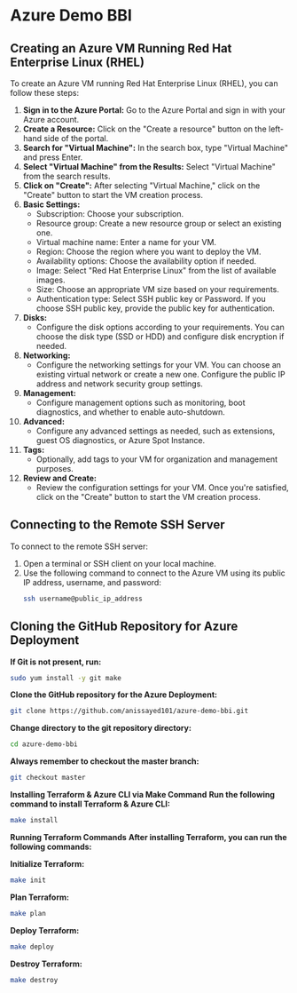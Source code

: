 # Azure Demo BBI

## Creating an Azure VM Running Red Hat Enterprise Linux (RHEL)

To create an Azure VM running Red Hat Enterprise Linux (RHEL), you can follow these steps:

1. **Sign in to the Azure Portal:** Go to the Azure Portal and sign in with your Azure account.
2. **Create a Resource:** Click on the "Create a resource" button on the left-hand side of the portal.
3. **Search for "Virtual Machine":** In the search box, type "Virtual Machine" and press Enter.
4. **Select "Virtual Machine" from the Results:** Select "Virtual Machine" from the search results.
5. **Click on "Create":** After selecting "Virtual Machine," click on the "Create" button to start the VM creation process.
6. **Basic Settings:**
   - Subscription: Choose your subscription.
   - Resource group: Create a new resource group or select an existing one.
   - Virtual machine name: Enter a name for your VM.
   - Region: Choose the region where you want to deploy the VM.
   - Availability options: Choose the availability option if needed.
   - Image: Select "Red Hat Enterprise Linux" from the list of available images.
   - Size: Choose an appropriate VM size based on your requirements.
   - Authentication type: Select SSH public key or Password. If you choose SSH public key, provide the public key for authentication.
7. **Disks:**
   - Configure the disk options according to your requirements. You can choose the disk type (SSD or HDD) and configure disk encryption if needed.
8. **Networking:**
   - Configure the networking settings for your VM. You can choose an existing virtual network or create a new one. Configure the public IP address and network security group settings.
9. **Management:**
   - Configure management options such as monitoring, boot diagnostics, and whether to enable auto-shutdown.
10. **Advanced:**
    - Configure any advanced settings as needed, such as extensions, guest OS diagnostics, or Azure Spot Instance.
11. **Tags:**
    - Optionally, add tags to your VM for organization and management purposes.
12. **Review and Create:**
    - Review the configuration settings for your VM. Once you're satisfied, click on the "Create" button to start the VM creation process.

## Connecting to the Remote SSH Server

To connect to the remote SSH server:

1. Open a terminal or SSH client on your local machine.
2. Use the following command to connect to the Azure VM using its public IP address, username, and password:
    ```bash
    ssh username@public_ip_address
    ```

## Cloning the GitHub Repository for Azure Deployment

**If Git is not present, run:**

```bash
sudo yum install -y git make
```

**Clone the GitHub repository for the Azure Deployment:**

  ```bash
git clone https://github.com/anissayed101/azure-demo-bbi.git
```

**Change directory to the git repository directory:**
```bash
cd azure-demo-bbi
```

**Always remember to checkout the master branch:**
```bash
git checkout master
```

**Installing Terraform & Azure CLI via Make Command**
**Run the following command to install Terraform & Azure CLI:**
```bash
make install
```
**Running Terraform Commands**
**After installing Terraform, you can run the following commands:**

**Initialize Terraform:**
```bash
make init
```
**Plan Terraform:**
```bash
make plan
````
**Deploy Terraform:**
```bash
make deploy
```
**Destroy Terraform:**
```bash
make destroy
```
